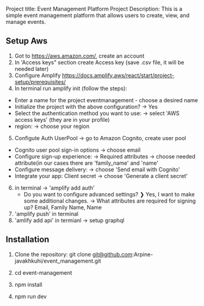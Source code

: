Project title: Event Management Platform
Project Description: This is a simple event management platform that allows users to create, view, and manage events.

## Setup Aws
1. Got to https://aws.amazon.com/, create an account
2. In 'Access keys" section create Access key (save .csv file, it will be needed later)
3. Configure Amplify https://docs.amplify.aws/react/start/project-setup/prerequisites/
4. In terminal run amplify init (follow the steps):
  * Enter a name for the project eventmanagement - choose a desired name
  * Initialize the project with the above configuration? -> Yes
  * Select the authentication method you want to use: -> select 'AWS access keys' (they are in your profile)
  * region: -> choose your region
5. Configute Auth UserPool -> go to Amazon Cognito, create user pool
  * Cognito user pool sign-in options -> choose email
  * Configure sign-up experience: -> Required attributes -> choose needed attribute(in our cases there are 'family_name' and 'name'
  * Configure message delivery: -> choose 'Send email with Cognito'
  * Integrate your app: Client secret -> choose 'Generate a client secret'
6. in terminal ->  'amplify add auth'
    * Do you want to configure advanced settings? ❯ Yes, I want to make some additional changes. ->  What attributes are required for signing up? Email, Family 
      Name, Name
7. 'amplify push' in terminal
8. 'amlify add api' in termianl -> setup graphql

## Installation
1. Clone the repository: git clone git@github.com:Arpine-javakhkuhi/event_management.git

2. cd event-management
3. npm install
4. npm run dev


 
